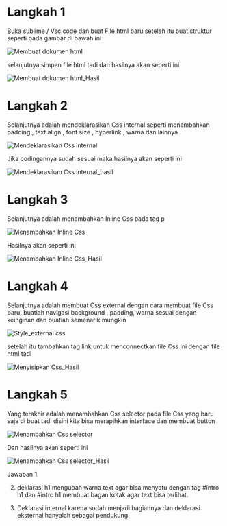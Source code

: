 # Langkah 1
Buka sublime / Vsc code dan buat File html baru setelah itu buat struktur seperti pada gambar di bawah ini

![Membuat dokumen html](https://user-images.githubusercontent.com/81844622/113709234-739cf500-970c-11eb-8a23-fcfb27990e7e.png)

selanjutnya simpan file html tadi dan hasilnya akan seperti ini 

![Membuat dokumen html_Hasil](https://user-images.githubusercontent.com/81844622/113999623-66a31180-9884-11eb-863b-d6debab12097.png)
 
 # Langkah 2
 Selanjutnya adalah mendeklarasikan Css internal seperti menambahkan padding , text align , font size , hyperlink , warna dan lainnya 
 
 ![Mendeklarasikan Css internal](https://user-images.githubusercontent.com/81844622/113999961-b97cc900-9884-11eb-8d75-0c8c2e812b71.png)

 Jika codingannya sudah sesuai maka hasilnya akan seperti ini  
 
 ![Mendeklarasikan Css internal_hasil](https://user-images.githubusercontent.com/81844622/114000182-f5b02980-9884-11eb-8f44-a3def195b6cc.png)

# Langkah 3

Selanjutnya adalah menambahkan Inline Css pada tag p
 
![Menambahkan Inline Css](https://user-images.githubusercontent.com/81844622/114000925-a6b6c400-9885-11eb-828c-5bf138c4c3ae.png)

Hasilnya akan seperti ini 

![Menambahkan Inline Css_Hasil](https://user-images.githubusercontent.com/81844622/114001003-bb935780-9885-11eb-82be-2199be68b671.png)

# Langkah 4

Selanjutnya adalah membuat Css external dengan cara membuat file Css baru, buatlah navigasi background , padding, warna sesuai dengan keinginan dan buatlah semenarik mungkin

![Style_external css](https://user-images.githubusercontent.com/81844622/114001811-7a4f7780-9886-11eb-97ad-ab9be3798605.png)

setelah itu tambahkan tag link untuk menconnectkan file Css ini dengan file html tadi 

![Menyisipkan Css_Hasil](https://user-images.githubusercontent.com/81844622/114002174-d74b2d80-9886-11eb-9523-e8500700b5e4.png)

# Langkah 5

Yang terakhir adalah menambahkan Css selector pada file Css yang baru saja di buat tadi disini kita bisa merapihkan interface dan membuat button

![Menambahkan Css selector](https://user-images.githubusercontent.com/81844622/114002527-25f8c780-9887-11eb-9e99-3b44d6328205.png)

Dan hasilnya akan seperti ini

![Menambahkan Css selector_Hasil](https://user-images.githubusercontent.com/81844622/114003262-ccdd6380-9887-11eb-9da9-b351060e2a8b.png)

Jawaban 
1.



2. deklarasi h1 mengubah warna text agar bisa menyatu dengan tag #intro h1 dan #intro h1 membuat bagan kotak agar text bisa terlihat.



3. Deklarasi internal karena sudah menjadi bagiannya dan deklarasi eksternal hanyalah sebagai pendukung
